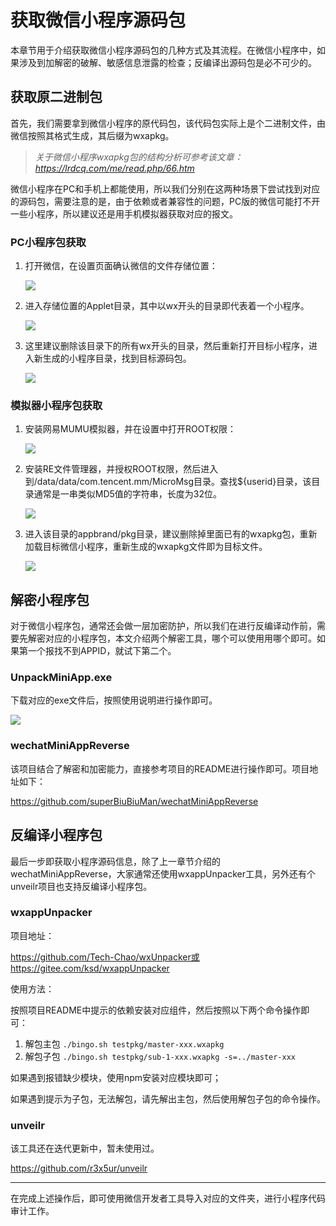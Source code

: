# 获取微信小程序源码包

本章节用于介绍获取微信小程序源码包的几种方式及其流程。在微信小程序中，如果涉及到加解密的破解、敏感信息泄露的检查；反编译出源码包是必不可少的。

## 获取原二进制包

首先，我们需要拿到微信小程序的原代码包，该代码包实际上是个二进制文件，由微信按照其格式生成，其后缀为wxapkg。

> *关于微信小程序wxapkg包的结构分析可参考该文章：https://lrdcq.com/me/read.php/66.htm*

微信小程序在PC和手机上都能使用，所以我们分别在这两种场景下尝试找到对应的源码包，需要注意的是，由于依赖或者兼容性的问题，PC版的微信可能打不开一些小程序，所以建议还是用手机模拟器获取对应的报文。

### PC小程序包获取

1. 打开微信，在设置页面确认微信的文件存储位置：

   ![](https://takiobuff.oss-cn-hongkong.aliyuncs.com/image/wx1.png)

2. 进入存储位置的Applet目录，其中以wx开头的目录即代表着一个小程序。

   ![](https://takiobuff.oss-cn-hongkong.aliyuncs.com/image/wx2.png)

3. 这里建议删除该目录下的所有wx开头的目录，然后重新打开目标小程序，进入新生成的小程序目录，找到目标源码包。

   ![](https://takiobuff.oss-cn-hongkong.aliyuncs.com/image/wx3.png)

### 模拟器小程序包获取

1. 安装网易MUMU模拟器，并在设置中打开ROOT权限：

   ![](https://takiobuff.oss-cn-hongkong.aliyuncs.com/image/wx4.png)

2. 安装RE文件管理器，并授权ROOT权限，然后进入到/data/data/com.tencent.mm/MicroMsg目录。查找${userid}目录，该目录通常是一串类似MD5值的字符串，长度为32位。

   ![](https://takiobuff.oss-cn-hongkong.aliyuncs.com/image/wx5.png)

3. 进入该目录的appbrand/pkg目录，建议删除掉里面已有的wxapkg包，重新加载目标微信小程序，重新生成的wxapkg文件即为目标文件。

   ![](https://takiobuff.oss-cn-hongkong.aliyuncs.com/image/wx6.png)

## 解密小程序包

对于微信小程序包，通常还会做一层加密防护，所以我们在进行反编译动作前，需要先解密对应的小程序包，本文介绍两个解密工具，哪个可以使用用哪个即可。如果第一个报找不到APPID，就试下第二个。

### UnpackMiniApp.exe

下载对应的exe文件后，按照使用说明进行操作即可。

![](https://takiobuff.oss-cn-hongkong.aliyuncs.com/image/wx7.png)

### wechatMiniAppReverse

该项目结合了解密和加密能力，直接参考项目的README进行操作即可。项目地址如下：

https://github.com/superBiuBiuMan/wechatMiniAppReverse

## 反编译小程序包

最后一步即获取小程序源码信息，除了上一章节介绍的wechatMiniAppReverse，大家通常还使用wxappUnpacker工具，另外还有个unveilr项目也支持反编译小程序包。

### wxappUnpacker

项目地址：

https://github.com/Tech-Chao/wxUnpacker或https://gitee.com/ksd/wxappUnpacker

使用方法：

按照项目README中提示的依赖安装对应组件，然后按照以下两个命令操作即可：

1. 解包主包 `./bingo.sh testpkg/master-xxx.wxapkg`
2. 解包子包 `./bingo.sh testpkg/sub-1-xxx.wxapkg -s=../master-xxx`

如果遇到报错缺少模块，使用npm安装对应模块即可；

如果遇到提示为子包，无法解包，请先解出主包，然后使用解包子包的命令操作。

### unveilr

该工具还在迭代更新中，暂未使用过。

https://github.com/r3x5ur/unveilr

------

在完成上述操作后，即可使用微信开发者工具导入对应的文件夹，进行小程序代码审计工作。